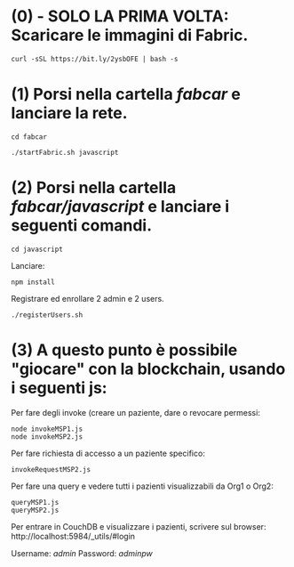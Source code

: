 # (0) - SOLO LA PRIMA VOLTA: Scaricare le immagini di Fabric.
```
curl -sSL https://bit.ly/2ysbOFE | bash -s

```

# (1) Porsi nella cartella *fabcar* e lanciare la rete.
```
cd fabcar

```
```
./startFabric.sh javascript

```
# (2) Porsi nella cartella *fabcar/javascript* e lanciare i seguenti comandi.
```
cd javascript

```
Lanciare:
```
npm install
```
Registrare ed enrollare 2 admin e 2 users.
```
./registerUsers.sh

```

# (3) A questo punto è possibile "giocare" con la blockchain, usando i seguenti js:
Per fare degli invoke (creare un paziente, dare o revocare permessi:
```
node invokeMSP1.js
node invokeMSP2.js
```
Per fare richiesta di accesso a un paziente specifico:
```
invokeRequestMSP2.js
```
Per fare una query e vedere tutti i pazienti visualizzabili da Org1 o Org2:
```
queryMSP1.js
queryMSP2.js
```

Per entrare in CouchDB e visualizzare i pazienti, scrivere sul browser:
http://localhost:5984/_utils/#login

Username: *admin*
Password: *adminpw*


